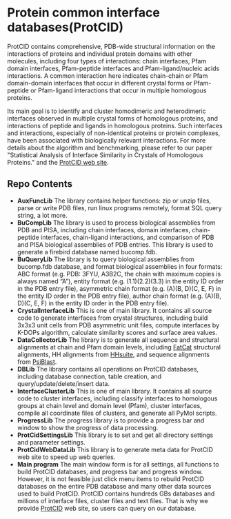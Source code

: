# Protein common interface databases(ProtCID)

ProtCID contains comprehensive, PDB-wide structural information on the interactions of proteins and individual protein domains with other molecules, including four types of interactions: chain interfaces, Pfam domain interfaces, Pfam-peptide interfaces and Pfam-ligand/nucleic acids interactions. A common interaction here indicates chain-chain or Pfam domain-domain interfaces that occur in different crystal forms or Pfam-peptide or Pfam-ligand interactions that occur in multiple homologous proteins.

Its main goal is to identify and cluster homodimeric and heterodimeric interfaces observed in multiple crystal forms of homologous proteins, and interactions of peptide and ligands in homologous proteins. Such interfaces and interactions, especially of non-identical proteins or protein complexes, have been associated with biologically relevant interactions. For more details about the algorithm and benchmarking, please refer to our paper "Statistical Analysis of Interface Similarity in Crystals of Homologous Proteins." and the [ProtCID web site](http://dunbrack2.fccc.edu/ProtCiD).

## Repo Contents

- **AuxFuncLib**
The library contains helper functions: zip or unzip files, parse or write PDB files, run linux programs remotely, format SQL query string, a lot more. 
- **BuCompLib**
The library is used to process biological assemblies from PDB and PISA, including chain interfaces, domain interfaces, chain-peptide interfaces, chain-ligand interactions, and comparison of PDB and PISA biological assemblies of PDB entries. This library is used to generate a firebird database named bucomp.fdb.
- **BuQueryLib**
The library is to query biological assemblies from bucomp.fdb database, and format biological assemblies in four formats: ABC format (e.g. PDB: 3FYU, A3B2C, the chain with maximum copies is always named “A”), entity format (e.g. (1.1)(2.2)(3.3) in the entity ID order in the PDB entry file), asymmetric chain format (e.g. (A)(B, D)(C, E, F) in the entity ID order in the PDB entry file), author chain format (e.g. (A)(B, D)(C, E, F) in the entity ID order in the PDB entry file). 
- **CrystalInterfaceLib**
This is one of main library. It contains all source code to generate interfaces from crystal structures, including build 3x3x3 unit cells from PDB asymmetric unit files, compute interfaces by K-DOPs algorithm, calculate similarity scores and surface area values. 
- **DataCollectorLib**
The library is to generate all sequence and structural alignments at chain and Pfam domain levels, including [FatCat](http://fatcat.sanfordburnham.org/) structural alignments, HH alignments from [HHsuite](https://github.com/soedinglab/hh-suite), and sequence alignments from [PsiBlast](ftp://ftp.ncbi.nlm.nih.gov/blast/executables/blast+/LATEST/).  
- **DBLib**
The library contains all operations on ProtCID databases, including database connection, table creation, and query/update/delete/insert data. 
- **InterfaceClusterLib**
This is one of main library. It contains all source code to cluster interfaces, including classify interfaces to homologous groups at chain level and domain level (Pfam),  cluster interfaces, compile all coordinate files of clusters, and generate all PyMol scripts.
- **ProgressLib**
The progress library is to provide a progress bar and window to show the progress of data processing. 
- **ProtCidSettingsLib**
This library is to set and get all directory settings and parameter settings.
- **ProtCidWebDataLib**
This library is to generate meta data for ProtCID web site to speed up web queries.
- **Main program**
The main window form is for all settings, all functions to build ProtCID databases, and progress bar and progress window. However, it is not feasible just click menu items to rebuild ProtCID databases on the entire PDB database and many other data sources used to build ProtCID. ProtCID contains hundreds GBs databases and millions of interface files, cluster files and text files. That is why we provide  [ProtCID](http://dunbrack2.fccc.edu/protcid) web site, so users can query on our database. 


